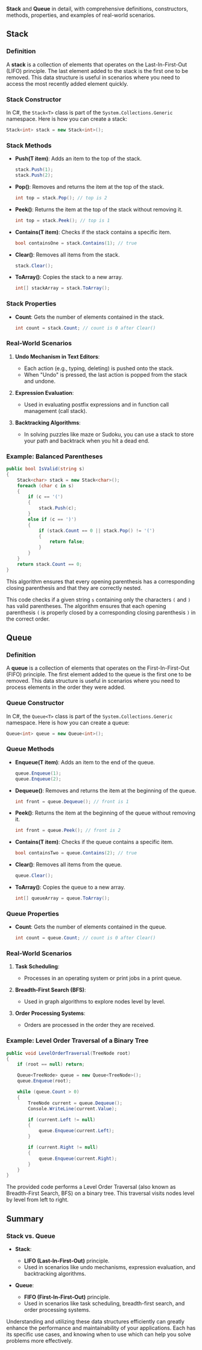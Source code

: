 **Stack** and **Queue** in detail, with comprehensive definitions, constructors, methods, properties, and examples of real-world scenarios.

## Stack

### Definition
A **stack** is a collection of elements that operates on the Last-In-First-Out (LIFO) principle. The last element added to the stack is the first one to be removed. This data structure is useful in scenarios where you need to access the most recently added element quickly.

### Stack Constructor
In C#, the `Stack<T>` class is part of the `System.Collections.Generic` namespace. Here is how you can create a stack:
```csharp
Stack<int> stack = new Stack<int>();
```

### Stack Methods

- **Push(T item)**: Adds an item to the top of the stack.
  ```csharp
  stack.Push(1);
  stack.Push(2);
  ```

- **Pop()**: Removes and returns the item at the top of the stack.
  ```csharp
  int top = stack.Pop(); // top is 2
  ```

- **Peek()**: Returns the item at the top of the stack without removing it.
  ```csharp
  int top = stack.Peek(); // top is 1
  ```

- **Contains(T item)**: Checks if the stack contains a specific item.
  ```csharp
  bool containsOne = stack.Contains(1); // true
  ```

- **Clear()**: Removes all items from the stack.
  ```csharp
  stack.Clear();
  ```

- **ToArray()**: Copies the stack to a new array.
  ```csharp
  int[] stackArray = stack.ToArray();
  ```

### Stack Properties

- **Count**: Gets the number of elements contained in the stack.
  ```csharp
  int count = stack.Count; // count is 0 after Clear()
  ```

### Real-World Scenarios

1. **Undo Mechanism in Text Editors**:
   - Each action (e.g., typing, deleting) is pushed onto the stack.
   - When "Undo" is pressed, the last action is popped from the stack and undone.

2. **Expression Evaluation**:
   - Used in evaluating postfix expressions and in function call management (call stack).

3. **Backtracking Algorithms**:
   - In solving puzzles like maze or Sudoku, you can use a stack to store your path and backtrack when you hit a dead end.

### Example: Balanced Parentheses
```csharp
public bool IsValid(string s)
{
    Stack<char> stack = new Stack<char>();
    foreach (char c in s)
    {
        if (c == '(')
        {
            stack.Push(c);
        }
        else if (c == ')')
        {
            if (stack.Count == 0 || stack.Pop() != '(')
            {
                return false;
            }
        }
    }
    return stack.Count == 0;
}
```
This algorithm ensures that every opening parenthesis has a corresponding closing parenthesis and that they are correctly nested.

This code checks if a given string `s` containing only the characters `(` and `)` has valid parentheses. The algorithm ensures that each opening parenthesis `(` is properly closed by a corresponding closing parenthesis `)` in the correct order.

## Queue

### Definition
A **queue** is a collection of elements that operates on the First-In-First-Out (FIFO) principle. The first element added to the queue is the first one to be removed. This data structure is useful in scenarios where you need to process elements in the order they were added.

### Queue Constructor
In C#, the `Queue<T>` class is part of the `System.Collections.Generic` namespace. Here is how you can create a queue:
```csharp
Queue<int> queue = new Queue<int>();
```

### Queue Methods

- **Enqueue(T item)**: Adds an item to the end of the queue.
  ```csharp
  queue.Enqueue(1);
  queue.Enqueue(2);
  ```

- **Dequeue()**: Removes and returns the item at the beginning of the queue.
  ```csharp
  int front = queue.Dequeue(); // front is 1
  ```

- **Peek()**: Returns the item at the beginning of the queue without removing it.
  ```csharp
  int front = queue.Peek(); // front is 2
  ```

- **Contains(T item)**: Checks if the queue contains a specific item.
  ```csharp
  bool containsTwo = queue.Contains(2); // true
  ```

- **Clear()**: Removes all items from the queue.
  ```csharp
  queue.Clear();
  ```

- **ToArray()**: Copies the queue to a new array.
  ```csharp
  int[] queueArray = queue.ToArray();
  ```

### Queue Properties

- **Count**: Gets the number of elements contained in the queue.
  ```csharp
  int count = queue.Count; // count is 0 after Clear()
  ```

### Real-World Scenarios

1. **Task Scheduling**:
   - Processes in an operating system or print jobs in a print queue.

2. **Breadth-First Search (BFS)**:
   - Used in graph algorithms to explore nodes level by level.

3. **Order Processing Systems**:
   - Orders are processed in the order they are received.

### Example: Level Order Traversal of a Binary Tree
```csharp
public void LevelOrderTraversal(TreeNode root)
{
    if (root == null) return;

    Queue<TreeNode> queue = new Queue<TreeNode>();
    queue.Enqueue(root);

    while (queue.Count > 0)
    {
        TreeNode current = queue.Dequeue();
        Console.WriteLine(current.Value);

        if (current.Left != null)
        {
            queue.Enqueue(current.Left);
        }

        if (current.Right != null)
        {
            queue.Enqueue(current.Right);
        }
    }
}
```
The provided code performs a Level Order Traversal (also known as Breadth-First Search, BFS) on a binary tree. This traversal visits nodes level by level from left to right.

## Summary

### Stack vs. Queue

- **Stack**: 
  - **LIFO (Last-In-First-Out)** principle.
  - Used in scenarios like undo mechanisms, expression evaluation, and backtracking algorithms.

- **Queue**: 
  - **FIFO (First-In-First-Out)** principle.
  - Used in scenarios like task scheduling, breadth-first search, and order processing systems.

Understanding and utilizing these data structures efficiently can greatly enhance the performance and maintainability of your applications. Each has its specific use cases, and knowing when to use which can help you solve problems more effectively.
